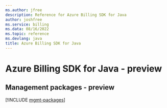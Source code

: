 ```yaml
---
ms.author: jfree
description: Reference for Azure Billing SDK for Java
author: joshfree
ms.service: billing
ms.data: 08/16/2022
ms.topic: reference
ms.devlang: java
title: Azure Billing SDK for Java
---
```

# Azure Billing SDK for Java - preview

## Management packages - preview
[!INCLUDE [mgmt-packages](billing-mgmt-index.md)]